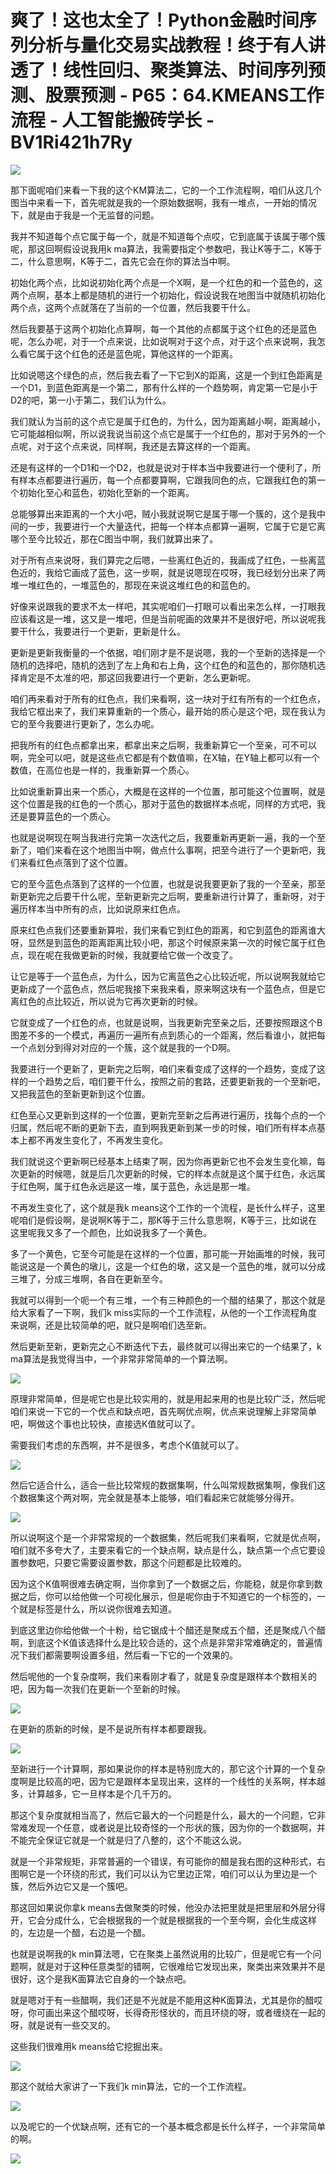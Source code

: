 # 爽了！这也太全了！Python金融时间序列分析与量化交易实战教程！终于有人讲透了！线性回归、聚类算法、时间序列预测、股票预测 - P65：64.KMEANS工作流程 - 人工智能搬砖学长 - BV1Ri421h7Ry

![](img/fb0beb8a9297904d4f1ba7fd76cfc8d2_0.png)

那下面呢咱们来看一下我的这个KM算法二，它的一个工作流程啊，咱们从这几个图当中来看一下，首先呢就是我的一个原始数据啊，我有一堆点，一开始的情况下，就是由于我是一个无监督的问题。

我并不知道每个点它属于每一个，就是不知道每个点哎，它到底属于该属于哪个簇呢，那这回啊假设说我用k ma算法，我需要指定个参数吧，我让K等于二，K等于二，什么意思啊，K等于二，首先它会在你的算法当中啊。

初始化两个点，比如说初始化两个点是一个X啊，是一个红色的和一个蓝色的，这两个点啊，基本上都是随机的进行一个初始化，假设说我在地图当中就随机初始化两个点，这两个点就落在了当前的一个位置，然后我要干什么。

然后我要基于这两个初始化点算啊，每一个其他的点都属于这个红色的还是蓝色呢，怎么办呢，对于一个点来说，比如说啊对于这个点，对于这个点来说啊，我怎么看它属于这个红色的还是蓝色呢，算他这样的一个距离。

比如说嗯这个绿色的点，然后我去看了一下它到X的距离，这是一个到红色距离是一个D1，到蓝色距离是一个第二，那有什么样的一个趋势啊，肯定第一它是小于D2的吧，第一小于第二，我们认为什么。

我们就认为当前的这个点它是属于红色的，为什么，因为距离越小啊，距离越小，它可能越相似啊，所以说我说当前这个点它是属于一个红色的，那对于另外的一个点呢，对于这个点来说，同样啊，我还是去算这样的一个距离。

还是有这样的一个D1和一个D2，也就是说对于样本当中我要进行一个便利了，所有样本点都要进行遍历，每一个点都要算啊，它跟我同色的点，它跟我红色的第一个初始化至心和蓝色，初始化至新的一个距离。

总能够算出来距离的一个大小吧，贼小我就说啊它是属于哪一个簇的，这个是我中间的一步，我要进行一个大量迭代，把每一个样本点都算一遍啊，它属于它是它离哪个至今比较近，那在C图当中啊，我们就算出来了。

对于所有点来说呀，我们算完之后嗯，一些离红色近的，我画成了红色，一些离蓝色近的，我给它画成了蓝色，这一步啊，就是说嗯现在哎呀，我已经划分出来了两堆一堆红色的，一堆蓝色的，那现在来说这堆红色的和蓝色的。

好像来说跟我的要求不太一样吧，其实呢咱们一打眼可以看出来怎么样，一打眼我应该看这是一堆，这又是一堆吧，但是当前呢画的效果并不是很好吧，所以说呢我要干什么，我要进行一个更新，更新是什么。

更新是更新我衡量的一个依据，咱们刚才是不是说嗯，我的一个至新的选择是一个随机的选择吧，随机的选到了左上角和右上角，这个红色的和蓝色的，那你随机选择肯定是不太准的吧，那这回我要进行一个更新，怎么更新呢。

咱们再来看对于所有的红色点，我们来看啊，这一块对于红有所有的一个红色点，我给它框出来了，我们来算重新的一个质心，最开始的质心是这个吧，现在我认为它的至今我要进行更新了，怎么办呢。

把我所有的红色点都拿出来，都拿出来之后啊，我重新算它一个至亲，可不可以啊，完全可以吧，就是这些点它都是有个数值嘛，在X轴，在Y轴上都可以有一个数值，在高位也是一样的，我重新算一个质心。

比如说重新算出来一个质心，大概是在这样的一个位置，那可能这个位置啊，就是这个位置是我的红色的一个质心，那对于蓝色的数据样本点呢，同样的方式吧，我还是要算蓝色的一个质心。

也就是说啊现在啊当我进行完第一次迭代之后，我要重新再更新一遍，我的一个至新了，咱们来看在这个地图当中啊，做点什么事啊，把至今进行了一个更新吧，我们来看红色点落到了这个位置。

它的至今蓝色点落到了这样的一个位置，也就是说我要更新了我的一个至亲，那至新更新完之后要干什么呢，至新更新完之后啊，要重新进行计算了，重新呀，对于遍历样本当中所有的点，比如说原来红色点。

原来红色点我们还要重新算啦，我们来看它到红色的距离，和它到蓝色的距离谁大呀，显然是到蓝色的距离距离比较小吧，那这个时候原来第一次的时候它属于红色点，现在呢在我做更新的时候，我就要给它做一个改变了。

让它是等于一个蓝色点，为什么，因为它离蓝色之心比较近呢，所以说啊我就给它更新成了一个蓝色点，然后呢我接下来我来看，原来啊这块有一个蓝色点，但是它离红色的点比较近，所以说为它再次更新的时候。

它就变成了一个红色的点，也就是说啊，当我更新完至亲之后，还要按照跟这个B图差不多的一个模式，再遍历一遍所有点到质心的一个距离，然后看谁小，就把每一个点划分到得对对应的一个簇，这个就是我的一个D啊。

我要进行一个更新了，更新完之后啊，咱们来看变成了这样的一个趋势，变成了这样的一个趋势之后，咱们要干什么，按照之前的套路，还要更新我的一个至新吧，又把我蓝色的至新更新到这个位置。

红色至心又更新到这样的一个位置，更新完至新之后再进行遍历，找每个点的一个归属，然后呢不断的更新下去，直到啊我更新到某一步的时候，咱们所有样本点基本上都不再发生变化了，不再发生变化。

我们就说这个更新啊已经基本上结束了啊，因为你再更新它也不会发生变化嘛，每次更新的时候嗯，就是后几次更新的时候，它的样本点就是这个属于红色，永远属于红色啊，属于红色永远是这一堆，属于蓝色，永远是那一堆。

不再发生变化了，这个就是我k means这个工作的一个流程，是长什么样子，这里呢咱们是假设啊，是说啊K等于二，那K等于三什么意思啊，K等于三，比如说在这里呢我又多了一个颜色，比如说我多了一个黄色。

多了一个黄色，它至今可能是在这样的一个位置，那可能一开始画堆的时候，我可能说这是一个黄色的墩儿，这是一个红色的墩，这又是一个蓝色的堆，就可以分成三堆了，分成三堆啊，各自在更新至今。

我就可以得到一个呃一个有三堆，一个有三种颜色的一个醋的结果了，那这个就是给大家看了一下啊，我们k miss实际的一个工作流程，从他的一个工作流程角度来说啊，还是比较简单的吧，就只是啊咱们选至新。

然后更新至新，更新完之心不断迭代下去，最终就可以得出来它的一个结果了，k ma算法是我觉得当中，一个非常非常简单的一个算法啊。



![](img/fb0beb8a9297904d4f1ba7fd76cfc8d2_2.png)

原理非常简单，但是呢它也是比较实用的，就是用起来用的也是比较广泛，然后呢咱们来说一下它的一个优点和缺点吧，首先啊优点啊，优点来说理解上非常简单吧，啊做这个事也比较快，直接选K值就可以了。

需要我们考虑的东西啊，并不是很多，考虑个K值就可以了。

![](img/fb0beb8a9297904d4f1ba7fd76cfc8d2_4.png)

然后它适合什么，适合一些比较常规的数据集啊，什么叫常规数据集啊，像我们这个数据集这个两对啊，完全就是基本上能够，咱们看起来它就能够分得开。



![](img/fb0beb8a9297904d4f1ba7fd76cfc8d2_6.png)

所以说啊这个是一个非常常规的一个数据集，然后呢我们来看啊，它就是优点啊，咱们就不多夸大了，主要来看它的一个缺点啊，缺点是什么，缺点第一个点它要设置参数吧，只要它需要设置参数，那这个问题都是比较难的。

因为这个K值啊很难去确定啊，当你拿到了一个数据之后，你能稳，就是你拿到数据之后，你可以给他做一个可视化展示，但是呢你由于不知道它的一个标签的，一个就是标签是什么，所以说你很难去知道。

到底这里边你给他做一个十粉，给它锯成十个醋还是聚成五个醋，还是聚成八个醋啊，到底这个K值该选择什么是比较合适的，这个点是非常非常难确定的，普遍情况下我们都需要啊设置多组，然后看一下它的一个效果的。

然后呢他的一个复杂度啊，我们来看刚才看了，就是复杂度是跟样本个数相关的吧，因为每一次我们在更新一个至新的时候。



![](img/fb0beb8a9297904d4f1ba7fd76cfc8d2_8.png)

在更新的质新的时候，是不是说所有样本都要跟我。

![](img/fb0beb8a9297904d4f1ba7fd76cfc8d2_10.png)

至新进行一个计算啊，那如果说你的样本是特别庞大的，那它这个计算的一个复杂度啊是比较高的吧，因为它是跟样本呈现出来，这样的一个线性的关系啊，样本越多，计算越多，它一旦样本是个几千万的。

那这个复杂度就相当高了，然后它最大的一个问题是什么，最大的一个问题，它非常难发现一个任意，或者说是比较奇怪的一个形状的簇，因为你的一个数据啊，并不能完全保证它就是一个就是归了八整的，这个不能这么说。

就是一个非常规矩，非常普遍的一个错误，有可能你的醋是我右图的这种形式，右图啊它是一个环绕的形式，我们可以认为它里边正常，咱们可以认为里边是一个簇，然后外边它又是一个簇吧。

那这回如果说你拿k means去做聚类的时候，他没办法把里就是把里层和外层分得开，它会分成什么，它会根据我的一个就是根据我的一个至今啊，会化生成这样的，左边是一个醋，右边是一个醋。

也就是说啊我的k min算法嗯，它在聚类上虽然说用的比较广，但是呢它有一个问题啊，就是对于这种任意类型的错啊，它很难给它发现出来，聚类出来效果并不是很好，这个是我K面算法它自身的一个缺点吧。

就是嗯对于有一些醋啊，我们还是不光就是不能用这种K面算法，尤其是你的醋哎呀，你可画出来这个醋哎呀，长得奇形怪状的，而且环绕的呀，或者缠绕在一起的呀，就是说有一些交叉的。

这些我们很难用k means给它挖掘出来。

![](img/fb0beb8a9297904d4f1ba7fd76cfc8d2_12.png)

那这个就给大家讲了一下我们k min算法，它的一个工作流程。

![](img/fb0beb8a9297904d4f1ba7fd76cfc8d2_14.png)

以及呢它的一个优缺点啊，还有它的一个基本概念都是长什么样子，一个非常简单的啊。

![](img/fb0beb8a9297904d4f1ba7fd76cfc8d2_16.png)